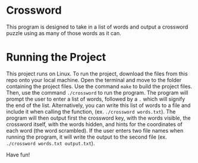 # Crossword
This program is designed to take in a list of words and output a crossword puzzle using as many of those words as it can.

# Running the Project
This project runs on Linux. To run the project, download the files from this repo onto your local machine. Open the terminal and move to the folder containing the project files. Use the command `make` to build the project files. Then, use the command `./crossword` to run the program. The program will prompt the user to enter a list of words, followed by a `.` which will signify the end of the list. Alternatively, you can write this list of words to a file and include it when calling the function, (ex. `./crossword words.txt`). The program will then output first the crossword key, with the words visible, the crossword itself, with the words hidden, and hints for the coordinates of each word (the word scrambled). If the user enters two file names when running the program, it will write the output to the second file (ex. `./crossword words.txt output.txt`).

Have fun!
